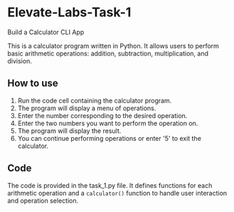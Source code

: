 # Elevate-Labs-Task-1
Build a Calculator CLI App

This is a calculator program written in Python. It allows users to perform basic arithmetic operations: addition, subtraction, multiplication, and division.

## How to use

1. Run the code cell containing the calculator program.
2. The program will display a menu of operations.
3. Enter the number corresponding to the desired operation.
4. Enter the two numbers you want to perform the operation on.
5. The program will display the result.
6. You can continue performing operations or enter '5' to exit the calculator.

## Code

The code is provided in the task_1.py file. It defines functions for each arithmetic operation and a `calculator()` function to handle user interaction and operation selection.
